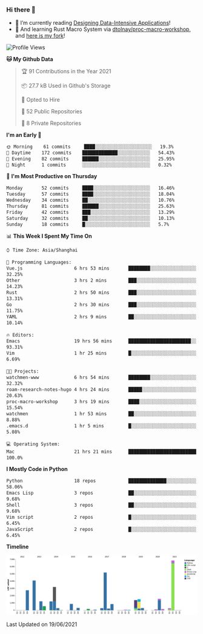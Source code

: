 ### Hi there 👋

- 📖 I’m currently reading [Designing Data-Intensive Applications](https://www.oreilly.com/library/view/designing-data-intensive-applications/9781491903063/)!
- 🌱 And learning Rust Macro System via [dtolnay/proc-macro-workshop](https://github.com/dtolnay/proc-macro-workshop), and [here is my fork](https://github.com/coldnight/proc-macro-workshop)!

<!--START_SECTION:waka-->
![Profile Views](http://img.shields.io/badge/Profile%20Views-7-blue)

**🐱 My Github Data** 

> 🏆 91 Contributions in the Year 2021
 > 
> 📦 27.7 kB Used in Github's Storage 
 > 
> 💼 Opted to Hire
 > 
> 📜 52 Public Repositories 
 > 
> 🔑 8 Private Repositories  
 > 
**I'm an Early 🐤** 

```text
🌞 Morning    61 commits     ████░░░░░░░░░░░░░░░░░░░░░   19.3% 
🌆 Daytime    172 commits    █████████████░░░░░░░░░░░░   54.43% 
🌃 Evening    82 commits     ██████░░░░░░░░░░░░░░░░░░░   25.95% 
🌙 Night      1 commits      ░░░░░░░░░░░░░░░░░░░░░░░░░   0.32%

```
📅 **I'm Most Productive on Thursday** 

```text
Monday       52 commits     ████░░░░░░░░░░░░░░░░░░░░░   16.46% 
Tuesday      57 commits     ████░░░░░░░░░░░░░░░░░░░░░   18.04% 
Wednesday    34 commits     ██░░░░░░░░░░░░░░░░░░░░░░░   10.76% 
Thursday     81 commits     ██████░░░░░░░░░░░░░░░░░░░   25.63% 
Friday       42 commits     ███░░░░░░░░░░░░░░░░░░░░░░   13.29% 
Saturday     32 commits     ██░░░░░░░░░░░░░░░░░░░░░░░   10.13% 
Sunday       18 commits     █░░░░░░░░░░░░░░░░░░░░░░░░   5.7%

```


📊 **This Week I Spent My Time On** 

```text
⌚︎ Time Zone: Asia/Shanghai

💬 Programming Languages: 
Vue.js                   6 hrs 53 mins       ████████░░░░░░░░░░░░░░░░░   32.25% 
Other                    3 hrs 2 mins        ███░░░░░░░░░░░░░░░░░░░░░░   14.23% 
Rust                     2 hrs 50 mins       ███░░░░░░░░░░░░░░░░░░░░░░   13.31% 
Go                       2 hrs 30 mins       ███░░░░░░░░░░░░░░░░░░░░░░   11.75% 
YAML                     2 hrs 9 mins        ██░░░░░░░░░░░░░░░░░░░░░░░   10.14%

🔥 Editors: 
Emacs                    19 hrs 56 mins      ███████████████████████░░   93.31% 
Vim                      1 hr 25 mins        █░░░░░░░░░░░░░░░░░░░░░░░░   6.69%

🐱‍💻 Projects: 
watchmen-www             6 hrs 54 mins       ████████░░░░░░░░░░░░░░░░░   32.32% 
roam-research-notes-hugo 4 hrs 24 mins       █████░░░░░░░░░░░░░░░░░░░░   20.63% 
proc-macro-workshop      3 hrs 19 mins       ████░░░░░░░░░░░░░░░░░░░░░   15.54% 
watchmen                 1 hr 53 mins        ██░░░░░░░░░░░░░░░░░░░░░░░   8.88% 
.emacs.d                 1 hr 5 mins         █░░░░░░░░░░░░░░░░░░░░░░░░   5.08%

💻 Operating System: 
Mac                      21 hrs 21 mins      █████████████████████████   100.0%

```

**I Mostly Code in Python** 

```text
Python                   18 repos            ██████████████░░░░░░░░░░░   58.06% 
Emacs Lisp               3 repos             ██░░░░░░░░░░░░░░░░░░░░░░░   9.68% 
Shell                    3 repos             ██░░░░░░░░░░░░░░░░░░░░░░░   9.68% 
Vim script               2 repos             █░░░░░░░░░░░░░░░░░░░░░░░░   6.45% 
JavaScript               2 repos             █░░░░░░░░░░░░░░░░░░░░░░░░   6.45%

```


**Timeline**

![Chart not found](https://raw.githubusercontent.com/coldnight/coldnight/master/charts/bar_graph.png) 


 Last Updated on 19/06/2021
<!--END_SECTION:waka-->

